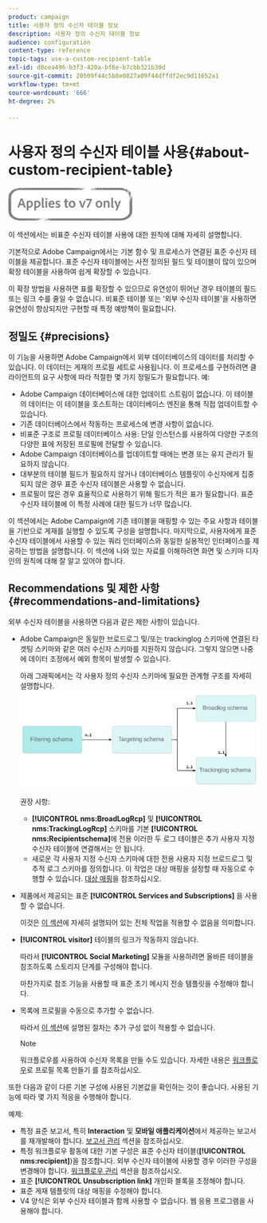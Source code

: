 ```yaml
---
product: campaign
title: 사용자 정의 수신자 테이블 정보
description: 사용자 정의 수신자 테이블 정보
audience: configuration
content-type: reference
topic-tags: use-a-custom-recipient-table
exl-id: d8cea496-b3f3-420a-bf6e-b7cbb321b30d
source-git-commit: 20509f44c5b8e0827a09f44dffdf2ec9d11652a1
workflow-type: tm+mt
source-wordcount: '666'
ht-degree: 2%

---
```


# 사용자 정의 수신자 테이블 사용{#about-custom-recipient-table}

![](../../assets/v7-only.svg)

이 섹션에서는 비표준 수신자 테이블 사용에 대한 원칙에 대해 자세히 설명합니다.

기본적으로 Adobe Campaign에서는 기본 함수 및 프로세스가 연결된 표준 수신자 테이블을 제공합니다. 표준 수신자 테이블에는 사전 정의된 필드 및 테이블이 많이 있으며 확장 테이블을 사용하여 쉽게 확장할 수 있습니다.

이 확장 방법을 사용하면 표를 확장할 수 있으므로 유연성이 뛰어난 경우 테이블의 필드 또는 링크 수를 줄일 수 없습니다. 비표준 테이블 또는 &#39;외부 수신자 테이블&#39;을 사용하면 유연성이 향상되지만 구현할 때 특정 예방책이 필요합니다.

## 정밀도 {#precisions}

이 기능을 사용하면 Adobe Campaign에서 외부 데이터베이스의 데이터를 처리할 수 있습니다. 이 데이터는 게재의 프로필 세트로 사용됩니다. 이 프로세스를 구현하려면 클라이언트의 요구 사항에 따라 적절한 몇 가지 정밀도가 필요합니다. 예:

* Adobe Campaign 데이터베이스에 대한 업데이트 스트림이 없습니다. 이 테이블의 데이터는 이 테이블을 호스트하는 데이터베이스 엔진을 통해 직접 업데이트할 수 있습니다.
* 기존 데이터베이스에서 작동하는 프로세스에 변경 사항이 없습니다.
* 비표준 구조로 프로필 데이터베이스 사용: 단일 인스턴스를 사용하여 다양한 구조의 다양한 표에 저장된 프로필에 전달할 수 있습니다.
* Adobe Campaign 데이터베이스를 업데이트할 때에는 변경 또는 유지 관리가 필요하지 않습니다.
* 대부분의 테이블 필드가 필요하지 않거나 데이터베이스 템플릿이 수신자에게 집중되지 않은 경우 표준 수신자 테이블은 사용할 수 없습니다.
* 프로필이 많은 경우 효율적으로 사용하기 위해 필드가 적은 표가 필요합니다. 표준 수신자 테이블에 이 특정 사례에 대한 필드가 너무 많습니다.

이 섹션에서는 Adobe Campaign에 기존 테이블을 매핑할 수 있는 주요 사항과 테이블을 기반으로 게재를 실행할 수 있도록 구성을 설명합니다. 마지막으로, 사용자에게 표준 수신자 테이블에서 사용할 수 있는 쿼리 인터페이스와 동일한 실용적인 인터페이스를 제공하는 방법을 설명합니다. 이 섹션에 나와 있는 자료를 이해하려면 화면 및 스키마 디자인의 원칙에 대해 잘 알고 있어야 합니다.

## Recommendations 및 제한 사항 {#recommendations-and-limitations}

외부 수신자 테이블을 사용하면 다음과 같은 제한 사항이 있습니다.

* Adobe Campaign은 동일한 브로드로그 및/또는 trackinglog 스키마에 연결된 타겟팅 스키마와 같은 여러 수신자 스키마를 지원하지 않습니다. 그렇지 않으면 나중에 데이터 조정에서 예외 항목이 발생할 수 있습니다.

   아래 그래픽에서는 각 사용자 정의 수신자 스키마에 필요한 관계형 구조를 자세히 설명합니다.
   ![](assets/custom_recipient_limitation.png)

   권장 사항:

   * **[!UICONTROL nms:BroadLogRcp]** 및 **[!UICONTROL nms:TrackingLogRcp]** 스키마를 기본 **[!UICONTROL nms:Recipientschema]**&#x200B;에 전용 이러한 두 로그 테이블은 추가 사용자 지정 수신자 테이블에 연결해서는 안 됩니다.
   * 새로운 각 사용자 지정 수신자 스키마에 대한 전용 사용자 지정 브로드로그 및 추적 로그 스키마를 정의합니다. 이 작업은 대상 매핑을 설정할 때 자동으로 수행할 수 있습니다. [대상 매핑](../../configuration/using/target-mapping.md)을 참조하십시오.

* 제품에서 제공되는 표준 **[!UICONTROL Services and Subscriptions]** 을 사용할 수 없습니다.

   이것은 [이 섹션](../../delivery/using/managing-subscriptions.md)에 자세히 설명되어 있는 전체 작업을 적용할 수 없음을 의미합니다.

* **[!UICONTROL visitor]** 테이블의 링크가 작동하지 않습니다.

   따라서 **[!UICONTROL Social Marketing]** 모듈을 사용하려면 올바른 테이블을 참조하도록 스토리지 단계를 구성해야 합니다.

   마찬가지로 참조 기능을 사용할 때 표준 초기 메시지 전송 템플릿을 수정해야 합니다.

* 목록에 프로필을 수동으로 추가할 수 없습니다.

   따라서 [이 섹션](../../platform/using/creating-and-managing-lists.md)에 설명된 절차는 추가 구성 없이 적용할 수 없습니다.

   >[!NOTE]
   >
   >워크플로우를 사용하여 수신자 목록을 만들 수도 있습니다. 자세한 내용은 [워크플로우](../../configuration/using/creating-a-profile-list-with-a-workflow.md)로 프로필 목록 만들기 를 참조하십시오.

또한 다음과 같이 다른 기본 구성에 사용된 기본값을 확인하는 것이 좋습니다. 사용된 기능에 따라 몇 가지 적응을 수행해야 합니다.

예제:

* 특정 표준 보고서, 특히 **Interaction** 및 **모바일 애플리케이션**&#x200B;에서 제공하는 보고서를 재개발해야 합니다. [보고서 관리](../../configuration/using/managing-reports.md) 섹션을 참조하십시오.
* 특정 워크플로우 활동에 대한 기본 구성은 표준 수신자 테이블(**[!UICONTROL nms:recipient]**)을 참조합니다. 외부 수신자 테이블에 사용할 경우 이러한 구성을 변경해야 합니다. [워크플로우 관리](../../configuration/using/managing-workflows.md) 섹션을 참조하십시오.
* 표준 **[!UICONTROL Unsubscription link]** 개인화 블록을 조정해야 합니다.
* 표준 게재 템플릿의 대상 매핑을 수정해야 합니다.
* V4 양식은 외부 수신자 테이블과 함께 사용할 수 없습니다. 웹 응용 프로그램을 사용해야 합니다.
